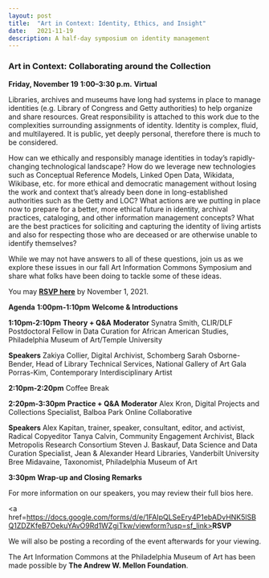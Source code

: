 ```yaml
---
layout: post 
title:  "Art in Context: Identity, Ethics, and Insight"
date:   2021-11-19
description: A half-day symposium on identity management
---
```


### Art in Context: Collaborating around the Collection

<b>Friday, November 19</b>
<b>1:00–3:30 p.m.</b>
<b>Virtual</b>

Libraries, archives and museums have long had systems in place to manage identities (e.g. Library of Congress and Getty authorities) to help organize and share resources. Great responsibility is attached to this work due to the complexities surrounding assignments of identity. Identity is complex, fluid, and multilayered. It is public, yet deeply personal, therefore there is much to be considered. 

How can we ethically and responsibly manage identities in today’s rapidly-changing technological landscape? How do we leverage new technologies such as Conceptual Reference Models, Linked Open Data, Wikidata, Wikibase, etc. for more ethical and democratic management without losing the work and context that’s already been done in long-established authorities such as the Getty and LOC? What actions are we putting in place now to prepare for a better, more ethical future in identity, archival practices, cataloging, and other information management concepts? What are the best practices for soliciting and capturing the identity of living artists and also for respecting those who are deceased or are otherwise unable to identify themselves? 

While we may not have answers to all of these questions, join us as we explore these issues in our fall Art Information Commons Symposium and share what folks have been doing to tackle some of these ideas.

You may <a href="https://docs.google.com/forms/d/e/1FAIpQLSeEry4P1ebADvHNK5lSBQ1ZDZKfeB7OekuYAvO9Rd1WZgiTkw/viewform?usp=sf_link"><b>RSVP here</b></a> by November 1, 2021.


<b>Agenda</b>
<b>1:00pm-1:10pm</b>
<b>Welcome & Introductions</b>

<b>1:10pm-2:10pm</b>
<b>Theory + Q&A</b>
<b>Moderator</b>
Synatra Smith, CLIR/DLF Postdoctoral Fellow in Data Curation for African American Studies, Philadelphia Museum of Art/Temple University 

<b>Speakers</b>
Zakiya Collier, Digital Archivist, Schomberg
Sarah Osborne-Bender, Head of Library Technical Services, National Gallery of Art
Gala Porras-Kim, Contemporary Interdisciplinary Artist

<b>2:10pm-2:20pm</b>
Coffee Break

<b>2:20pm-3:30pm</b>
<b>Practice + Q&A</b>
<b>Moderator</b>
Alex Kron, Digital Projects and Collections Specialist, Balboa Park Online Collaborative

<b>Speakers</b>
Alex Kapitan, trainer, speaker, consultant, editor, and activist, Radical Copyeditor
Tanya Calvin, Community Engagement Archivist, Black Metropolis Research Consortium 
Steven J. Baskauf, Data Science and Data Curation Specialist, Jean & Alexander Heard Libraries, Vanderbilt University
Bree Midavaine, Taxonomist, Philadelphia Museum of Art

<b>3:30pm</b>
<b>Wrap-up and Closing Remarks</b>

For more information on our speakers, you may review their full bios here.

<a href=https://docs.google.com/forms/d/e/1FAIpQLSeEry4P1ebADvHNK5lSBQ1ZDZKfeB7OekuYAvO9Rd1WZgiTkw/viewform?usp=sf_link><b>RSVP</b></a>

We will also be posting a recording of the event afterwards for your viewing.



The Art Information Commons at the Philadelphia Museum of Art has been made possible by <b>The Andrew W. Mellon Foundation</b>.
